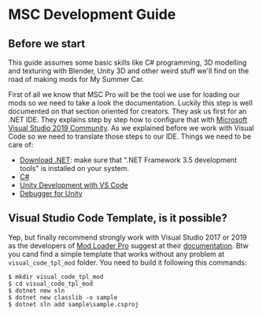 # MSC Development Guide

## Before we start

This guide assumes some basic skills like C# programming, 3D modelling and texturing with Blender, Unity 3D and other weird stuff we'll find on the road of making mods for My Summer Car.

First of all we know that MSC Pro will be the tool we use for loading our mods so we need to take a look the documentation. Luckily this step is well documented on that section oriented for creators. They ask us first for an .NET IDE. They explains step by step how to configure that with [Microsoft Visual Studio 2019 Community](https://visualstudio.microsoft.com/vs/community/). As we explained before we work with Visual Code so we need to translate those steps to our IDE.
Things we need to be care of:

* [Download .NET](https://dotnet.microsoft.com/download): make sure that ".NET Framework 3.5 development tools" is installed on your system.
* [C#](https://marketplace.visualstudio.com/items?itemName=ms-dotnettools.csharp)
* [Unity Development with VS Code](https://code.visualstudio.com/docs/other/unity)
* [Debugger for Unity](https://marketplace.visualstudio.com/items?itemName=Unity.unity-debug)


## Visual Studio Code Template, is it possible?

Yep, but finally recommend strongly work with Visual Studio 2017 or 2019 as the developers of [Mod Loader Pro](https://mscloaderpro.github.io/docs/#/) suggest at their [documentation](https://mscloaderpro.github.io/docs/#/ForCreators/PreparingEnvironment). Btw you cand find a simple template that works without any problem at ``visual_code_tpl_mod`` folder. You need to build it following this commands:

```shell
$ mkdir visual_code_tpl_mod
$ cd visual_code_tpl_mod
$ dotnet new sln
$ dotnet new classlib -o sample
$ dotnet sln add sample\sample.csproj
```
